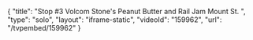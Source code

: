 {
    "title": "Stop #3 Volcom Stone's Peanut Butter and Rail Jam Mount St. ",
    "type": "solo",
    "layout": "iframe-static",
    "videoId": "159962",
    "url": "\/tvpembed\/159962"
}